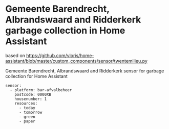 # Gemeente Barendrecht, Albrandswaard and Ridderkerk garbage collection in Home Assistant

based on https://github.com/vloris/home-assistant/blob/master/custom_components/sensor/twentemilieu.py

Gemeente Barendrecht, Albrandswaard and Ridderkerk sensor for garbage collection for Home Assistant


```
sensor:
  - platform: bar-afvalbeheer
    postcode: 0000XB
    housenumber: 1
    resources:
      - today
      - tomorrow
      - green
      - paper
```
